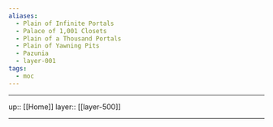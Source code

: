 ```yaml
---
aliases:
  - Plain of Infinite Portals
  - Palace of 1,001 Closets
  - Plain of a Thousand Portals
  - Plain of Yawning Pits
  - Pazunia
  - layer-001
tags:
  - moc
---
```




***

up:: [[Home]]
layer:: [[layer-500]]

***
